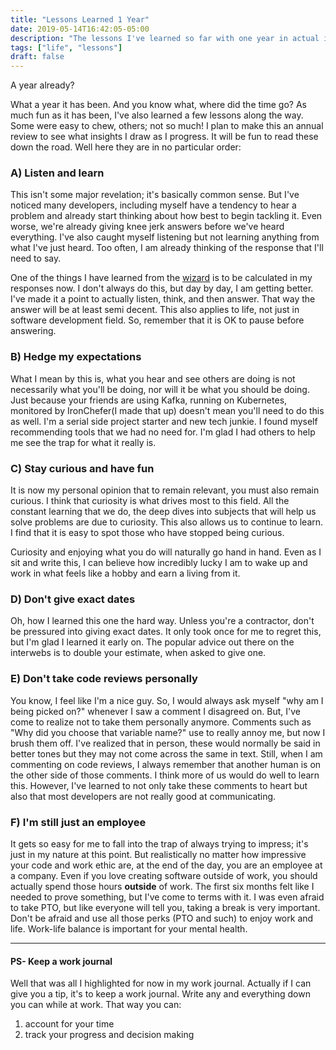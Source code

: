 ```yaml
---
title: "Lessons Learned 1 Year"
date: 2019-05-14T16:42:05-05:00
description: "The lessons I've learned so far with one year in actual industry"
tags: ["life", "lessons"]
draft: false
---
```


A year already?

What a year it has been. And you know what, where did the time go? As much fun as it has been,
I've also learned a few lessons along the way. Some were easy to chew, others; not so much! I plan
to make this an annual review to see what insights I draw as I progress. It will be fun to read 
these down the road. Well here they are in no particular order:

### A) Listen and learn

This isn't some major revelation; it's basically common sense. But I've noticed many developers, including
myself have a tendency to hear a problem and already start thinking about how best to begin tackling it. Even worse, we're 
already giving knee jerk answers before we've heard everything. I've also caught myself listening but not
learning anything from what I've just heard. Too often, I am already thinking of the response that I'll 
need to say.

One of the things I have learned from the [wizard][1] is to be calculated in my responses now. I don't 
always do this, but day by day, I am getting better. I've made it a point to actually listen, think, and 
then answer. That way the answer will be at least semi decent. This also applies to life, not just in
software development field. So, remember that it is OK to pause before answering.

### B) Hedge my expectations

What I mean by this is, what you hear and see others are doing is not necessarily what you'll be doing, nor
will it be what you should be doing. Just because your friends are using Kafka, running on Kubernetes, monitored
by IronChefer(I made that up) doesn't mean you'll need to do this as well.  I'm a serial side project starter
and new tech junkie. I found myself recommending tools that we had no need for. I'm glad I had others to help me
see the trap for what it really is.

### C) Stay curious and have fun

It is now my personal opinion that to remain relevant, you must also remain curious. I think that curiosity
is what drives most to this field. All the constant learning that we do, the deep dives into subjects that
will help us solve problems are due to curiosity. This also allows us to continue to learn. I find that it
is easy to spot those who have stopped being curious. 

Curiosity and enjoying what you do will naturally go hand in hand. Even as I sit and write this, I can believe
how incredibly lucky I am to wake up and work in what feels like a hobby and earn a living from it.

### D) Don't give exact dates

Oh, how I learned this one the hard way. Unless you're a contractor, don't be pressured into giving 
exact dates. It only took once for me to regret this, but I'm glad I learned it early on. The popular
advice out there on the interwebs is to double your estimate, when asked to give one.

### E) Don't take code reviews personally

You know, I feel like I'm a nice guy. So, I would always ask myself "why am I being picked on?" whenever
I saw a comment I disagreed on. But, I've come to realize not to take them personally anymore. Comments
such as "Why did you choose that variable name?" use to really annoy me, but now I brush them off. I've
realized that in person, these would normally be said in better tones but they may not come across the
same in text. Still, when I am commenting on code reviews, I always remember that another human is on
the other side of those comments. I think more of us would do well to learn this. However, I've learned
to not only take these comments to heart but also that most developers are not really good at 
communicating.

### F) I'm still just an employee

It gets so easy for me to fall into the trap of always trying to impress; it's just in my nature at this point.
But realistically no matter how impressive your code and work ethic are, at the end of the day, you are an 
employee at a company. Even if you love creating software outside of work, you should actually spend those hours __outside__
of work. The first six months felt like I needed to prove something, but I've come to terms with it. I was 
even afraid to take PTO, but like everyone will tell you, taking a break is very important. Don't be afraid
and use all those perks (PTO and such) to enjoy work and life. Work-life balance is important for your mental health.

---
#### PS- Keep a work journal

Well that was all I highlighted for now in my work journal. Actually if I can give you a tip, it's to keep
a work journal. Write any and everything down you can while at work. That way you can:

1. account for your time
1. track your progress and decision making


[1]: https://pachevjoseph.com/posts/hello-world/
